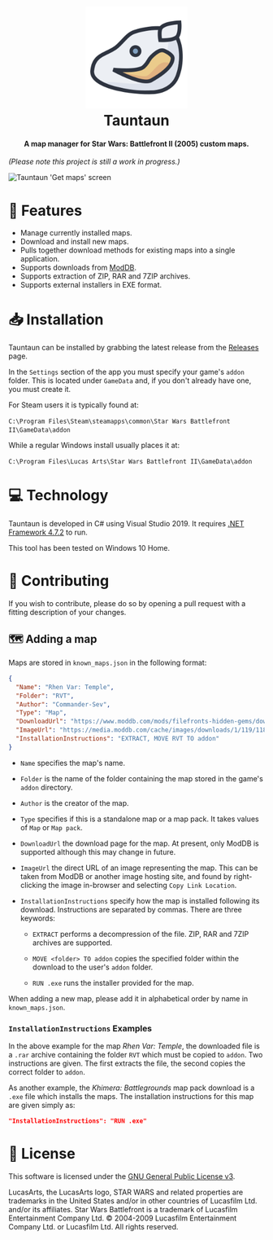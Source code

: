 <h1 align="center">
  <br>
  <img src="tauntaun-icon-250px.png" alt="Tauntaun" width="200">
  <br>
  Tauntaun
  <br>
</h1>

<h4 align="center">A map manager for Star Wars: Battlefront II (2005) custom maps.</h4>

_(Please note this project is still a work in progress.)_

![Tauntaun 'Get maps' screen](https://i.imgur.com/Di5FmPh.png)

# 🎨 Features
* Manage currently installed maps.
* Download and install new maps.
* Pulls together download methods for existing maps into a single application.
* Supports downloads from [ModDB](https://www.moddb.com/games/star-wars-battlefront-ii).
* Supports extraction of ZIP, RAR and 7ZIP archives.
* Supports external installers in EXE format.

# 📥 Installation
Tauntaun can be installed by grabbing the latest release from the [Releases](https://github.com/jamesalexatkin/tauntaun/releases) page. 

In the `Settings` section of the app you must specify your game's `addon` folder. This is located under `GameData` and, if you don't already have one, you must create it.

For Steam users it is typically found at:

`C:\Program Files\Steam\steamapps\common\Star Wars Battlefront II\GameData\addon`

While a regular Windows install usually places it at:

`C:\Program Files\Lucas Arts\Star Wars Battlefront II\GameData\addon`

# 💻 Technology

Tauntaun is developed in C# using Visual Studio 2019. It requires [.NET Framework 4.7.2](https://dotnet.microsoft.com/download/dotnet-framework/net472) to run.

This tool has been tested on Windows 10 Home.

# 💬 Contributing
If you wish to contribute, please do so by opening a pull request with a fitting description of your changes.

## 🗺️ Adding a map
Maps are stored in `known_maps.json` in the following format:

```json
{
  "Name": "Rhen Var: Temple",
  "Folder": "RVT",
  "Author": "Commander-Sev",
  "Type": "Map",
  "DownloadUrl": "https://www.moddb.com/mods/filefronts-hidden-gems/downloads/rhen-var-temple",
  "ImageUrl": "https://media.moddb.com/cache/images/downloads/1/119/118726/thumb_620x2000/20170217101914_1.jpg",
  "InstallationInstructions": "EXTRACT, MOVE RVT TO addon"
}
```

* `Name` specifies the map's name.

* `Folder` is the name of the folder containing the map stored in the game's `addon` directory.

* `Author` is the creator of the map.

* `Type` specifies if this is a standalone map or a map pack. It takes values of `Map` or `Map pack`.

* `DownloadUrl` the download page for the map. At present, only ModDB is supported although this may change in future.

* `ImageUrl` the direct URL of an image representing the map. This can be taken from ModDB or another image hosting site, and found by right-clicking the image in-browser and selecting `Copy Link Location`.

* `InstallationInstructions` specify how the map is installed following its download. Instructions are separated by commas. There are three keywords:

  * `EXTRACT` performs a decompression of the file. ZIP, RAR and 7ZIP archives are supported.

  * `MOVE <folder> TO addon` copies the specified folder within the download to the user's `addon` folder.

  * `RUN .exe` runs the installer provided for the map.

When adding a new map, please add it in alphabetical order by name in `known_maps.json`.

### `InstallationInstructions` Examples

In the above example for the map _Rhen Var: Temple_, the downloaded file is a `.rar` archive containing the folder `RVT` which must be copied to `addon`. Two instructions are given. The first extracts the file, the second copies the correct folder to `addon`.

As another example, the _Khimera: Battlegrounds_ map pack download is a `.exe` file which installs the maps. The installation instructions for this map are given simply as: 

```json
"InstallationInstructions": "RUN .exe"
```


# 📜 License
This software is licensed under the [GNU General Public License v3](https://www.gnu.org/licenses/gpl-3.0.html).

LucasArts, the LucasArts logo, STAR WARS and related properties are trademarks in the United States and/or in other countries of Lucasfilm Ltd. and/or its affiliates. 
Star Wars Battlefront is a trademark of Lucasfilm Entertainment Company Ltd. 
© 2004-2009 Lucasfilm Entertainment Company Ltd. or Lucasfilm Ltd. All rights reserved.
